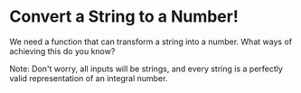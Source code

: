 # Convert a String to a Number!
We need a function that can transform a string into a number. What ways of achieving this do you know?

Note: Don't worry, all inputs will be strings, and every string is a perfectly valid representation of an integral number.